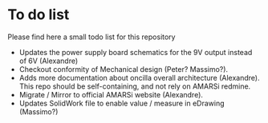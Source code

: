 # To do list

Please find here a small todo list for this repository

 * Updates the power supply board schematics for the 9V output instead
   of 6V (Alexandre)
 * Checkout conformity of Mechanical design (Peter? Massimo?).
 * Adds more documentation about oncilla overall architecture
   (Alexandre). This repo should be self-containing, and not rely on
   AMARSi redmine.
 * Migrate / Mirror to official AMARSi website (Alexandre).
 * Updates SolidWork file to enable value / measure in eDrawing
   (Massimo?)

